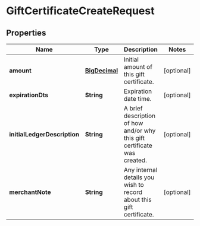 
# GiftCertificateCreateRequest

## Properties
Name | Type | Description | Notes
------------ | ------------- | ------------- | -------------
**amount** | [**BigDecimal**](BigDecimal.md) | Initial amount of this gift certificate. |  [optional]
**expirationDts** | **String** | Expiration date time. |  [optional]
**initialLedgerDescription** | **String** | A brief description of how and/or why this gift certificate was created. |  [optional]
**merchantNote** | **String** | Any internal details you wish to record about this gift certificate. |  [optional]



